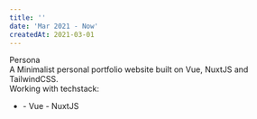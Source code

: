 ```yaml
---
title: ''
date: 'Mar 2021 - Now'
createdAt: 2021-03-01
---
```

<div class="grid gap-1">
  <div class="col-span-2">
    <div class="col-span-2">
      <span class=""> Persona </span>
    </div>
    <div class="col-span-2 text-sm text-justify ml-2">
      A Minimalist personal portfolio website built on
      <span class="text-green-700">Vue</span>,
      <span class="text-green-900">Nuxt</span
      ><span class="text-green-700">JS</span> and TailwindCSS.
    </div>
    <div class="col-span-2 text-sm text-justify ml-2 mt-2">
      <span>Working with techstack:</span>
      <ul>
        <li><span>- Vue - NuxtJS</span></li>
      </ul>
    </div>
  </div>
</div>
